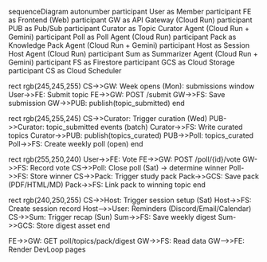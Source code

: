 sequenceDiagram
  autonumber
  participant User as Member
  participant FE as Frontend (Web)
  participant GW as API Gateway (Cloud Run)
  participant PUB as Pub/Sub
  participant Curator as Topic Curator Agent (Cloud Run + Gemini)
  participant Poll as Poll Agent (Cloud Run)
  participant Pack as Knowledge Pack Agent (Cloud Run + Gemini)
  participant Host as Session Host Agent (Cloud Run)
  participant Sum as Summarizer Agent (Cloud Run + Gemini)
  participant FS as Firestore
  participant GCS as Cloud Storage
  participant CS as Cloud Scheduler

  rect rgb(245,245,255)
    CS->>GW: Week opens (Mon): submissions window
    User->>FE: Submit topic
    FE->>GW: POST /submit
    GW->>FS: Save submission
    GW->>PUB: publish(topic_submitted)
  end

  rect rgb(245,255,245)
    CS->>Curator: Trigger curation (Wed)
    PUB->>Curator: topic_submitted events (batch)
    Curator->>FS: Write curated topics
    Curator->>PUB: publish(topics_curated)
    PUB->>Poll: topics_curated
    Poll->>FS: Create weekly poll (open)
  end

  rect rgb(255,250,240)
    User->>FE: Vote
    FE->>GW: POST /poll/{id}/vote
    GW->>FS: Record vote
    CS->>Poll: Close poll (Sat) → determine winner
    Poll->>FS: Store winner
    CS->>Pack: Trigger study pack
    Pack->>GCS: Save pack (PDF/HTML/MD)
    Pack->>FS: Link pack to winning topic
  end

  rect rgb(240,250,255)
    CS->>Host: Trigger session setup (Sat)
    Host->>FS: Create session record
    Host-->>User: Reminders (Discord/Email/Calendar)
    CS->>Sum: Trigger recap (Sun)
    Sum->>FS: Save weekly digest
    Sum->>GCS: Store digest asset
  end

  FE->>GW: GET poll/topics/pack/digest
  GW->>FS: Read data
  GW-->>FE: Render DevLoop pages
